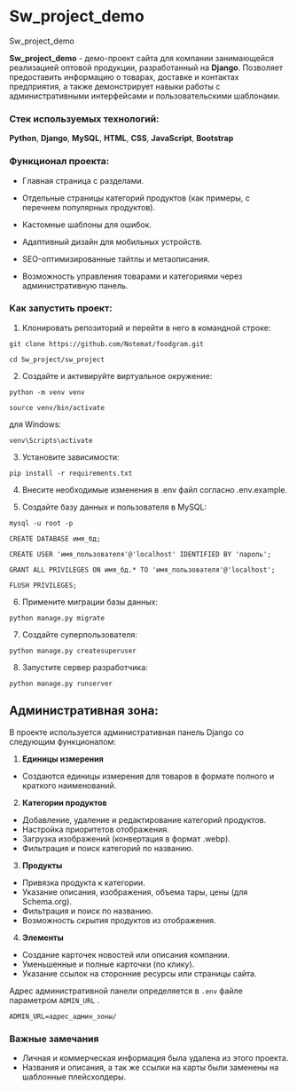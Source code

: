 # Sw_project_demo
Sw_project_demo

**Sw_project_demo** - демо-проект сайта для компании занимающейся реализацией оптовой продукции, разработанный на **Django**. Позволяет предоставить информацию о товарах, доставке и контактах предприятия, а также демонстрирует навыки работы с административными интерфейсами и пользовательскими шаблонами.

### Стек используемых технологий:

**Python**, **Django**, **MySQL**,
**HTML**, **CSS**, **JavaScript**,
**Bootstrap**

### Функционал проекта:
* Главная страница с разделами.

* Отдельные страницы категорий продуктов (как примеры, с перечнем популярных продуктов).

* Кастомные шаблоны для ошибок.

* Адаптивный дизайн для мобильных устройств.

* SEO-оптимизированные тайтлы и метаописания.

* Возможность управления товарами и категориями через административную панель.

### Как запустить проект:

1. Клонировать репозиторий и перейти в него в командной строке:

``` 
git clone https://github.com/Notemat/foodgram.git 
``` 
 
``` 
cd Sw_project/sw_project
``` 
2. Создайте и активируйте виртуальное окружение:

``` 
python -m venv venv

``` 
 
``` 
source venv/bin/activate
``` 
для Windows:
``` 
venv\Scripts\activate
``` 
3. Установите зависимости:

``` 
pip install -r requirements.txt
``` 
4. Внесите необходимые изменения в .env файл согласно .env.example.

5. Создайте базу данных и пользователя в MySQL:

``` 
mysql -u root -p

``` 
 
``` 
CREATE DATABASE имя_бд;
``` 
 
``` 
CREATE USER 'имя_пользователя'@'localhost' IDENTIFIED BY 'пароль';
``` 
 
``` 
GRANT ALL PRIVILEGES ON имя_бд.* TO 'имя_пользователя'@'localhost';
```  

``` 
FLUSH PRIVILEGES;
``` 
6. Примените миграции базы данных:

``` 
python manage.py migrate
``` 
7. Создайте суперпользователя:

``` 
python manage.py createsuperuser
```
8. Запустите сервер разработчика:

``` 
python manage.py runserver
``` 

## Административная зона:

В проекте используется административная панель Django со следующим функционалом:

1. **Единицы измерения** 

* Создаются единицы измерения для товаров в формате полного и краткого наименований.

2. **Категории продуктов** 

* Добавление, удаление и редактирование категорий продуктов.
* Настройка приоритетов отображения.
* Загрузка изображений (конвертация в формат .webp).
* Фильтрация и поиск категорий по названию.

3. **Продукты**

* Привязка продукта к категории.
* Указание описания, изображения, объема тары, цены (для Schema.org).
* Фильтрация и поиск по названию.
* Возможность скрытия продуктов из отображения.

4. **Элементы** 

* Создание карточек новостей или описания компании.
* Уменьшенные и полные карточки (по клику).
* Указание ссылок на сторонние ресурсы или страницы сайта.

Адрес административной панели определяется в ```.env```  файле параметром ```ADMIN_URL``` .

```
ADMIN_URL=адрес_админ_зоны/
```

### Важные замечания

* Личная и коммерческая информация была удалена из этого проекта.
* Названия и описания, а так же ссылки на карты были заменены на шаблонные плейсхолдеры.

